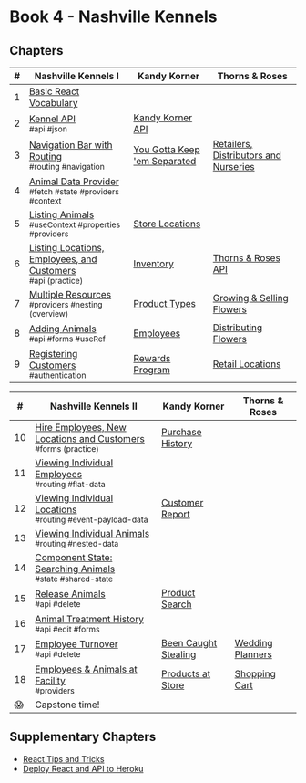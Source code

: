 # Book 4 - Nashville Kennels

## Chapters

| #  | Nashville Kennels I | Kandy Korner | Thorns &amp; Roses |
|--|--|--|--|
| 1 | [Basic React Vocabulary](./chapters/REACT_BASICS.md) |  |   |
| 2 | [Kennel API](./chapters/KENNEL_API.md) <br/> <sub style="font-size:0.85rem;">#api #json</sub>  | [Kandy Korner API](./chapters/KANDY_API.md) |   |
| 3 | [Navigation Bar with Routing](./chapters/ROUTING.md) <br/> <sub style="font-size:0.85rem;">#routing #navigation</sub>  | [You Gotta Keep 'em Separated](./chapters/KK_ROUTING.md) | [Retailers, Distributors and Nurseries](./chapters/TH_NAVBAR.md)  || 3 | [Location Data Provider](./chapters/DATA_PROVIDER.md) <br/> <sub style="font-size:0.85rem;">#fetch #state #providers #context</sub>  |  |   |
| 4 | [Animal Data Provider](./chapters/DATA_PROVIDER.md) <br/> <sub style="font-size:0.85rem;">#fetch #state #providers #context</sub>  |  |   |
| 5 | [Listing Animals](./chapters/LIST_USECONTEXT.md) <br/> <sub style="font-size:0.85rem;">#useContext #properties #providers</sub>  | [Store Locations](./chapters/KK_STORES.md) |   |
| 6 | [Listing Locations, Employees, and Customers](./chapters/LIVE_DATA.md) <br/> <sub style="font-size:0.85rem;">#api (practice)</sub>  | [Inventory](./chapters/KK_INVENTORY.md) | [Thorns &amp; Roses API](./chapters/TR_API.md) |
| 7 | [Multiple Resources](./chapters/MULTIPLE_PROVIDERS.md) <br/> <sub style="font-size:0.85rem;">#providers #nesting (overview)</sub>  | [Product Types](./chapters/KK_PRODUCT_TYPES.md) | [Growing &amp; Selling Flowers](./chapters/TR_NURSERIES.md) |
| 8 | [Adding Animals](./chapters/FORMS_USEREF.md) <br/> <sub style="font-size:0.85rem;">#api #forms #useRef</sub>  | [Employees](./chapters/KK_EMPLOYEES.md) | [Distributing Flowers](./chapters/TR_DISTRIBUTORS.md) |
| 9 | [Registering Customers](./chapters/AUTHENTICATION.md) <br/> <sub style="font-size:0.85rem;">#authentication</sub>  | [Rewards Program](./chapters/KK_CUSTOMERS.md) | [Retail Locations](./chapters/TH_RETAILERS.md) |

| #  | Nashville Kennels II | Kandy Korner | Thorns &amp; Roses |
|--|--|--|--|
| 10 | [Hire Employees, New Locations and Customers](./chapters/ADMIT_ANIMAL.md) <br/> <sub style="font-size:0.85rem;">#forms (practice)</sub>  | [Purchase History](./chapters/KK_PURCHASES.md) |   |
| 11 | [Viewing Individual Employees](./chapters/DYNAMIC_ROUTING.md) <br/> <sub style="font-size:0.85rem;">#routing #flat-data</sub> |  |  |
| 12 | [Viewing Individual Locations](./chapters/LOCATION_DETAILS.md) <br/> <sub style="font-size:0.85rem;">#routing #event-payload-data</sub>  | [Customer Report](./chapters/KK_REPORT.md) |  |
| 13 | [Viewing Individual Animals](./chapters/USING_NESTED_DATA.md) <br/> <sub style="font-size:0.85rem;">#routing #nested-data</sub>  |  |  |
| 14 | [Component State: Searching Animals](./chapters/DASHBOARD_SEARCH.md) <br/> <sub style="font-size:0.85rem;">#state #shared-state</sub>  |  |  |
| 15 | [Release Animals](./chapters/DELETE.md) <br/> <sub style="font-size:0.85rem;">#api #delete</sub>  | [Product Search](./chapters/KK_SEARCH.md) |   |
| 16 | [Animal Treatment History](./chapters/EDIT.md) <br/> <sub style="font-size:0.85rem;">#api #edit #forms</sub>  |  |  |
| 17 | [Employee Turnover](./chapters/QUITTING.md) <br/> <sub style="font-size:0.85rem;">#api #delete</sub>  | [Been Caught Stealing](./chapters/KK_DELETE.md) | [Wedding Planners](./chapters/TR_PURCHASING.md) |
| 18 | [Employees &amp; Animals at Facility](./chapters/FACILITY_PROVIDERS.md) <br/> <sub style="font-size:0.85rem;">#providers</sub>  | [Products at Store](./chapters/KK_STORE_PROVIDERS.md) | [Shopping Cart](./chapters/TR_SHOPPING_CART.md) |
| 😱 | Capstone time! |  |   |


## Supplementary Chapters

* [React Tips and Tricks](./chapters/REACT_TIPS.md)
* [Deploy React and API to Heroku](./chapters/JSON_SERVER_HEROKU.md)
